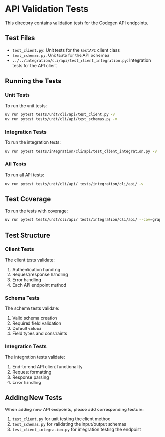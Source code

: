 # API Validation Tests

This directory contains validation tests for the Codegen API endpoints.

## Test Files

- `test_client.py`: Unit tests for the `RestAPI` client class
- `test_schemas.py`: Unit tests for the API schemas
- `../../integration/cli/api/test_client_integration.py`: Integration tests for the API client

## Running the Tests

### Unit Tests

To run the unit tests:

```bash
uv run pytest tests/unit/cli/api/test_client.py -v
uv run pytest tests/unit/cli/api/test_schemas.py -v
```

### Integration Tests

To run the integration tests:

```bash
uv run pytest tests/integration/cli/api/test_client_integration.py -v
```

### All Tests

To run all API tests:

```bash
uv run pytest tests/unit/cli/api/ tests/integration/cli/api/ -v
```

## Test Coverage

To run the tests with coverage:

```bash
uv run pytest tests/unit/cli/api/ tests/integration/cli/api/ --cov=graph_sitter.cli.api -v
```

## Test Structure

### Client Tests

The client tests validate:

1. Authentication handling
2. Request/response handling
3. Error handling
4. Each API endpoint method

### Schema Tests

The schema tests validate:

1. Valid schema creation
2. Required field validation
3. Default values
4. Field types and constraints

### Integration Tests

The integration tests validate:

1. End-to-end API client functionality
2. Request formatting
3. Response parsing
4. Error handling

## Adding New Tests

When adding new API endpoints, please add corresponding tests in:

1. `test_client.py` for unit testing the client method
2. `test_schemas.py` for validating the input/output schemas
3. `test_client_integration.py` for integration testing the endpoint

